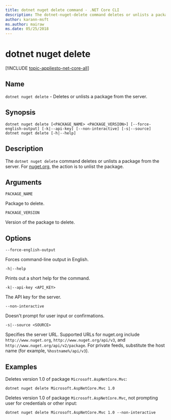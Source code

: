 ```yaml
---
title: dotnet nuget delete command - .NET Core CLI
description: The dotnet-nuget-delete command deletes or unlists a package from the server.
author: karann-msft
ms.author: mairaw
ms.date: 05/25/2018
---
```

# dotnet nuget delete

[!INCLUDE [topic-appliesto-net-core-all](../../../includes/topic-appliesto-net-core-all.md)]

## Name

`dotnet nuget delete` - Deletes or unlists a package from the server.

## Synopsis

```
dotnet nuget delete [<PACKAGE_NAME> <PACKAGE_VERSION>] [--force-english-output] [-k|--api-key] [--non-interactive] [-s|--source]
dotnet nuget delete [-h|--help]
```

## Description

The `dotnet nuget delete` command deletes or unlists a package from the server. For [nuget.org](https://www.nuget.org/), the action is to unlist the package.

## Arguments

`PACKAGE_NAME`

Package to delete.

`PACKAGE_VERSION`

Version of the package to delete.

## Options

`--force-english-output`

Forces command-line output in English.

`-h|--help`

Prints out a short help for the command.

`-k|--api-key <API_KEY>`

The API key for the server.

`--non-interactive`

Doesn't prompt for user input or confirmations.

`-s|--source <SOURCE>`

Specifies the server URL. Supported URLs for nuget.org include `http://www.nuget.org`, `http://www.nuget.org/api/v3`, and `http://www.nuget.org/api/v2/package`. For private feeds, substitute the host name (for example, `%hostname%/api/v3`).

## Examples

Deletes version 1.0 of package `Microsoft.AspNetCore.Mvc`:

`dotnet nuget delete Microsoft.AspNetCore.Mvc 1.0`

Deletes version 1.0 of package `Microsoft.AspNetCore.Mvc`, not prompting user for credentials or other input:

`dotnet nuget delete Microsoft.AspNetCore.Mvc 1.0 --non-interactive`